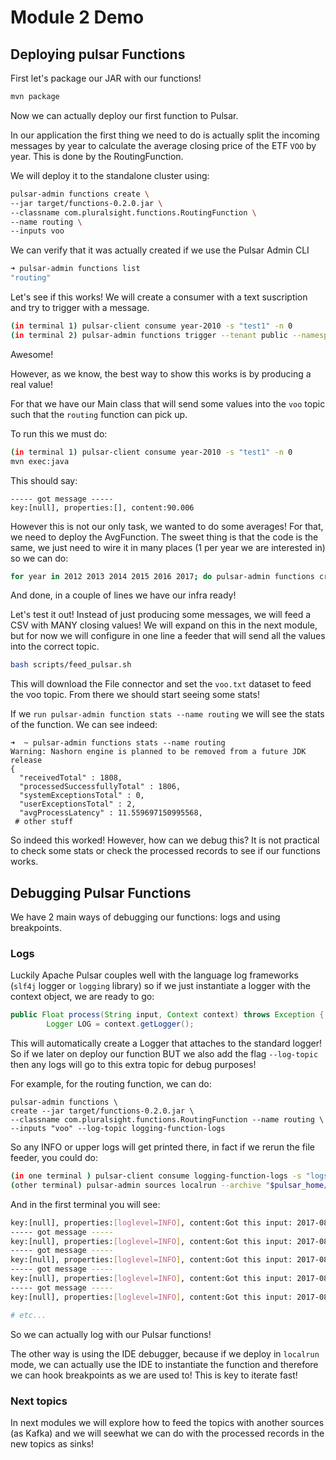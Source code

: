 # Module 2 Demo

## Deploying pulsar Functions

First let's package our JAR with our functions!

```bash
mvn package
```

Now we can actually deploy our first function to Pulsar.

In our application the first thing we need to do is actually split the incoming messages by year to calculate the 
average closing price of the ETF `VOO` by year. This is done by the RoutingFunction.

We will deploy it to the standalone cluster using:

```bash
pulsar-admin functions create \ 
--jar target/functions-0.2.0.jar \ 
--classname com.pluralsight.functions.RoutingFunction \
--name routing \
--inputs voo
```

We can verify that it was actually created if we use the Pulsar Admin CLI

```bash
➜ pulsar-admin functions list
"routing"
```

Let's see if this works! We will create a consumer with a text suscription and try to trigger with a message.

```bash
(in terminal 1) pulsar-client consume year-2010 -s "test1" -n 0 
(in terminal 2) pulsar-admin functions trigger --tenant public --namespace default --name routing --triggerValue "2010-09-14,90.006"
```
Awesome!


However, as we know, the best way to show this works is by producing a real value!

For that we have our Main class that will send some values into the `voo` topic such that the `routing`
function can pick up.

To run this we must do:

```bash
(in terminal 1) pulsar-client consume year-2010 -s "test1" -n 0
mvn exec:java
```

This should say:

```
----- got message -----
key:[null], properties:[], content:90.006
```

However this is not our only task, we wanted to do some averages! For that, we need to deploy the AvgFunction.
The sweet thing is that the code is the same, we just need to wire it in many places (1 per year we are interested in) so we can do:

```bash
for year in 2012 2013 2014 2015 2016 2017; do pulsar-admin functions create --jar target/functions-0.2.0.jar --classname com.pluralsight.functions.AvgFunction --name avg-$year --inputs year-$year --output avg-$year; done
```

And done, in a couple of lines we have our infra ready!

Let's test it out! Instead of just producing some messages, we will feed a CSV with MANY closing values! We will expand on this in the next module, 
but for now we will configure in one line a feeder that will send all the values into the correct topic.

```bash
bash scripts/feed_pulsar.sh
```

This will download the File connector and set the `voo.txt` dataset to feed the voo topic. From there we should start seeing some stats!

If we `run pulsar-admin function stats --name routing` we will see the stats of the function. We can see indeed:

```
➜  ~ pulsar-admin functions stats --name routing
Warning: Nashorn engine is planned to be removed from a future JDK release
{
  "receivedTotal" : 1808,
  "processedSuccessfullyTotal" : 1806,
  "systemExceptionsTotal" : 0,
  "userExceptionsTotal" : 2,
  "avgProcessLatency" : 11.559697150995568,
 # other stuff
```

So indeed this worked! However, how can we debug this? It is not practical to check some stats or check the processed records to see if our functions works.

## Debugging Pulsar Functions

We have 2 main ways of debugging our functions: logs and using breakpoints.

### Logs

Luckily Apache Pulsar couples well with the language log frameworks (`slf4j` logger or `logging` library) 
so if we just instantiate a logger with the context object, we are ready to go:

```java
public Float process(String input, Context context) throws Exception {
		Logger LOG = context.getLogger();
```
This will automatically create a Logger that attaches to the standard logger! So if we later on deploy our function BUT we also add the flag `--log-topic` then any logs will go to this extra topic for debug purposes!

For example, for the routing function, we can do:

```
pulsar-admin functions \
create --jar target/functions-0.2.0.jar \ 
--classname com.pluralsight.functions.RoutingFunction --name routing \
--inputs "voo" --log-topic logging-function-logs
```

So any INFO or upper logs will get printed there, in fact if we rerun the file feeder, you could do:

```bash
(in one terminal ) pulsar-client consume logging-function-logs -s "logs-subscription" -n 0
(other terminal) pulsar-admin sources localrun --archive "$pulsar_home/connectors/pulsar-io-file-2.6.0.nar" --name file-test --destination-topic-name "voo" --source-config-file "/tmp/pluralsight-files/file-connector.yaml"
```

And in the first terminal you will see:

```bash
key:[null], properties:[loglevel=INFO], content:Got this input: 2017-08-01,225.99
----- got message -----
key:[null], properties:[loglevel=INFO], content:Got this input: 2017-08-02,226.12
----- got message -----
key:[null], properties:[loglevel=INFO], content:Got this input: 2017-08-03,225.72
----- got message -----
key:[null], properties:[loglevel=INFO], content:Got this input: 2017-08-04,226.1
----- got message -----
key:[null], properties:[loglevel=INFO], content:Got this input: 2017-08-07,226.47

# etc...
```

So we can actually log with our Pulsar functions!

The other way is using the IDE debugger, because if we deploy in `localrun` mode, we can actually use the IDE to instantiate the function
and therefore we can hook breakpoints as we are used to! This is key to iterate fast!

### Next topics

In next modules we will explore how to feed the topics with another sources (as Kafka) and we will seewhat we can do with the processed records in the new topics as sinks!